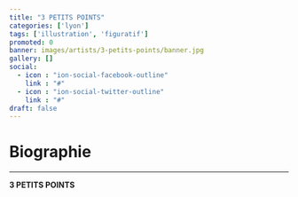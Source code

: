 ```yaml
---
title: "3 PETITS POINTS"
categories: ['lyon']
tags: ['illustration', 'figuratif']
promoted: 0
banner: images/artists/3-petits-points/banner.jpg
gallery: []
social:
  - icon : "ion-social-facebook-outline"
    link : "#"
  - icon : "ion-social-twitter-outline"
    link : "#"
draft: false
---
```


# Biographie
---

**3 PETITS POINTS**
